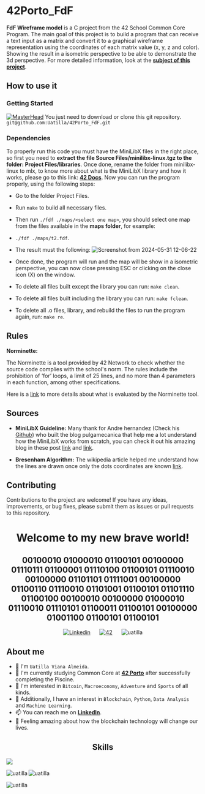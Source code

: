 # 42Porto_FdF
**FdF Wireframe model** is a C project from the 42 School Common Core Program. The main goal of this project is to build a program that can receive a text input as a matrix and convert it to a graphical wireframe representation using the coordinates of each matrix value (x, y, z and color). Showing the result in a isometric perspective to be able to demonstrate the 3d perspective.
For more detailed information, look at the [**subject of this project**](https://github.com/Uatilla/42Porto_FdF/blob/main/Project%20Files/FdF_en.subject.pdf).

## How to use it

### Getting Started
[![MasterHead](https://github.com/Uatilla/42Porto_FdF/assets/112968804/63113d40-0bba-4d57-90c2-1c9babd6d0c4)](https://www.linkedin.com/in/uatilla/)
You just need to download or clone this git repository.
`git@github.com:Uatilla/42Porto_FdF.git`

### Dependencies

To properly run this code you must have the MiniLibX files in the right place, so first you need to **extract the file Source Files/minilibx-linux.tgz to the folder: Project Files/libraries**.
Once done, rename the folder from minilibx-linux to mlx, to know more about what is the MiniLibX library and how it works, please go to this link:  [**42 Docs**](https://harm-smits.github.io/42docs/libs/minilibx/introduction.html
).
Now you can run the program properly, using the following steps:
* Go to the folder Project Files.
* Run `make` to build all necessary files.
* Then run `./fdf ./maps/<select one map>`, you should select one map from the files available in the **maps folder**, for example:
* `./fdf ./maps/t2.fdf`.
* The result must the following:
  ![Screenshot from 2024-05-31 12-06-22](https://github.com/Uatilla/42Porto_FdF/assets/112968804/10a36a73-08db-45fb-b9ee-218f312a641a)

* Once done, the program will run and the map will be show in a isometric perspective, you can now close pressing ESC or clicking on the close icon (X) on the window.
* To delete all files built except the library you can run: `make clean`.
* To delete all files built including the library you can run: `make fclean`.
* To delete all .o files, library, and rebuild the files to run the program again, run: `make re`.


## Rules

**Norminette:**

The Norminette is a tool provided by 42 Network to check whether the source code complies with the school's norm. The rules include the prohibition of ‘for’ loops, a limit of 25 lines, and no more than 4 parameters in each function, among other specifications.

Here is a [link](https://github.com/gdamion/Norminette/blob/master/norme.en.pdf) to more details about what is evaluated by the Norminette tool.

## Sources

* **MiniLibX Guideline:** Many thank for Andre hernandez (Check his [Github](https://github.com/pulgamecanica)) who built the blog pulgamecanica that help me a lot understand how the MiniLibX works from scratch, you can check it out his amazing blog in these post [link](https://pulgamecanica.herokuapp.com/posts/mlx-starter-pack) and [link](https://pulgamecanica.herokuapp.com/posts/minilibx-tutorial).

* **Bresenham Algorithm:** The wikipedia article helped me understand how the lines are drawn once only the dots coordinates are known [link](https://en.wikipedia.org/wiki/Bresenham%27s_line_algorithm). 

## Contributing

Contributions to the project are welcome! If you have any ideas, improvements, or bug fixes, please submit them as issues or pull requests to this repository.

<div align="center">
  <h1><b>Welcome to my new brave world!</b></h1> 
  <h2><b>00100010 01000010 01100101 00100000 01110111 01100001 01110100 01100101 01110010 00100000 01101101 01111001 00100000 01100110 01110010 01101001 01100101 01101110 01100100 00100010 00100000 01000010 01110010 01110101 01100011 01100101 00100000 01001100 01100101 01100101</b></h2>
</div>

<!---
SMALL ICONS
--->
<div style="text-align: center;">
  <a href='https://www.linkedin.com/in/uatilla' target="_blank" style="display: inline-block; margin: 0 10px;">
    <img alt='Linkedin' src='https://img.shields.io/badge/LinkedIn-100000?style=flat&logo=Linkedin&logoColor=white&labelColor=0A66C2&color=0A66C2'/>
  </a>
  <a href='https://profile.intra.42.fr/users/uviana-a' target="_blank" style="display: inline-block; margin: 0 10px;">
    <img alt='42' src='https://img.shields.io/badge/Porto-100000?style=flat&logo=42&logoColor=white&labelColor=000000&color=000000'/>
  </a>
  <img src="https://komarev.com/ghpvc/?username=uatilla&label=Profile%20views&color=0e75b6&style=flat" alt="uatilla" style="display: inline-block; margin: 0 10px;" />
</div>



## About me

- 👋 I'm `Uatilla Viana Almeida`.
- 🌱 I'm currently studying Common Core at [**42 Porto**](https://www.42porto.com) after successfully completing the Piscine.
- 👀 I'm interested in `Bitcoin`, `Macroeconomy`, `Adventure` and `Sports` of all kinds.
- 🚀 Additionally, I have an interest in `Blockchain`, `Python`, `Data Analysis` and `Machine Learning`.
- 📫 You can reach me on [**LinkedIn**](https://www.linkedin.com/in/uatilla/).
- 🤔 Feeling amazing about how the blockchain technology will change our lives.

<div align="center">

## Skills
<p align="left">
  <a href="https://skillicons.dev">
    <img src="https://skillicons.dev/icons?i=c,python,git,github,bash,linux,vim,vscode,sketchup,sql" />
  </a>
</p>

<p><img align="left" src="https://github-readme-stats.vercel.app/api/top-langs?username=uatilla&show_icons=true&locale=en&layout=compact" alt="uatilla" /></p>

<p>&nbsp;<img align="left" src="https://github-readme-stats.vercel.app/api?username=uatilla&show_icons=true&locale=en" alt="uatilla" /></p>

<p><img align="left" src="https://github-readme-streak-stats.herokuapp.com/?user=uatilla&" alt="uatilla" /></p>
